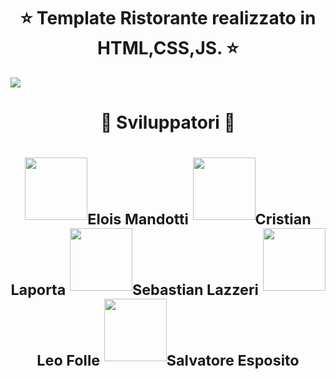 

<h1 align="center"> ⭐️ Template Ristorante realizzato in HTML,CSS,JS. ⭐️ </h1>
<img  src="immagini/gif2.gif" >

<br>

<h1 align="center"> ️🤝 Sviluppatori 🤝 </h1>
<h1 align="center">
<img src="https://avatars.githubusercontent.com/u/104636248?v=4" width="100px;"/><sub><b>Elois Mandotti</b></sub>
<img src="https://avatars.githubusercontent.com/u/37643992?v=4" width="100px;"/><sub><b>Cristian Laporta</b></sub>
<img src="https://avatars.githubusercontent.com/u/40839465?v=4" width="100px;"/><sub><b>Sebastian Lazzeri</b></sub>
<img src="https://avatars.githubusercontent.com/u/104635962?v=4" width="100px;"/><sub><b>Leo Folle</b></sub>
<img src="https://avatars.githubusercontent.com/u/104637369?v=4" width="100px;"/><sub><b>Salvatore Esposito</b></sub>
</h1>

